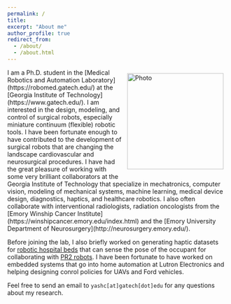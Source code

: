```yaml
---
permalink: /
title:
excerpt: "About me"
author_profile: true
redirect_from: 
  - /about/
  - /about.html
---
```

<img align="right" src="https://yashchitalia.github.io/images/yash_chitalia_homepage.jpg" alt="Photo" style="width: 220px; border-radius: 10px; padding: 10px 10px 10px 10px"/>
I am a Ph.D. student in the [Medical Robotics and Automation Laboratory](https://robomed.gatech.edu/) at the [Georgia Institute of Technology](https://www.gatech.edu/).
I am interested in the design, modeling, and control of surgical robots, especially miniature continuum (flexible) robotic tools. I have been fortunate enough to have contributed 
to the development of surgical robots that are changing the landscape cardiovascular and neurosurgical procedures. I have had the great pleasure of working with some very brilliant collaborators 
at the Georgia Institute of Technology that specialize in mechatronics, computer vision, modeling of mechanical systems, machine learning, medical device design, diagnostics, haptics, and healthcare robotics. 
I also often collaborate with interventional radiologists, radiation oncologists from the [Emory Winship Cancer Institute](https://winshipcancer.emory.edu/index.html) and the [Emory University Department of Neurosurgery](http://neurosurgery.emory.edu/).

Before joining the lab, I also briefly worked on generating haptic datasets for [robotic hospital beds](http://pwp.gatech.edu/hrl/autobed-a-web-controlled-robotic-bed/) that can sense the pose of the occupant for collaborating with [PR2 robots](http://pwp.gatech.edu/hrl/wp-content/uploads/sites/231/2016/07/collaboration-robotic-bed.pdf). 
I have been fortunate to have worked on embedded systems that go into home automation at Lutron Electronics and helping designing conrol policies for UAVs and Ford vehicles.

Feel free to send an email to <code class="language-plaintext highlighter-rouge">yashc[at]gatech[dot]edu</code> for any questions about my research.

